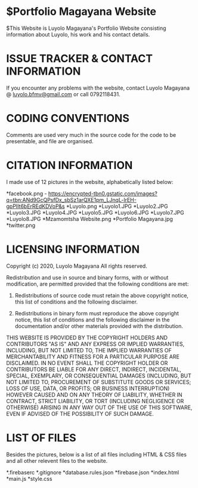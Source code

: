 $Portfolio Magayana Website
===========================

$This Website is Luyolo Magayana's Portfolio Website consisting information about Luyolo, his work and his contact details.

ISSUE TRACKER & CONTACT INFORMATION
===================================

If you encounter any problems with the website, contact Luyolo Magayana @ luyolo.bfmv@gmail.com or call 0792118431.

CODING CONVENTIONS
==================

Comments are used very much in the source code for the code to be presentable, and file are organised.

CITATION INFORMATION
====================

I made use of 12 pictures in the website, alphabetically listed below:

*facebook.png - https://encrypted-tbn0.gstatic.com/images?q=tbn:ANd9GcQPsfDx_sbSz1arQXE1pm_LJnqL-lrEH-gpPIIt6bErREdKDVoP&s
*Luyolo.png
*Luyolo1.JPG
*Luyolo2.JPG
*Luyolo3.JPG
*Luyolo4.JPG
*Luyolo5.JPG
*Luyolo6.JPG
*Luyolo7.JPG
*Luyolo8.JPG
*Mzamomtsha Website.png
*Portfolio Magayana.jpg
*twitter.png

LICENSING INFORMATION
=====================

Copyright (c) 2020, Luyolo Magayana
All rights reserved.

Redistribution and use in source and binary forms, with or without
modification, are permitted provided that the following conditions are met:

1. Redistributions of source code must retain the above copyright notice, this
   list of conditions and the following disclaimer.

2. Redistributions in binary form must reproduce the above copyright notice,
   this list of conditions and the following disclaimer in the documentation
   and/or other materials provided with the distribution.

THIS WEBSITE IS PROVIDED BY THE COPYRIGHT HOLDERS AND CONTRIBUTORS "AS IS"
AND ANY EXPRESS OR IMPLIED WARRANTIES, INCLUDING, BUT NOT LIMITED TO, THE
IMPLIED WARRANTIES OF MERCHANTABILITY AND FITNESS FOR A PARTICULAR PURPOSE ARE
DISCLAIMED. IN NO EVENT SHALL THE COPYRIGHT HOLDER OR CONTRIBUTORS BE LIABLE
FOR ANY DIRECT, INDIRECT, INCIDENTAL, SPECIAL, EXEMPLARY, OR CONSEQUENTIAL
DAMAGES (INCLUDING, BUT NOT LIMITED TO, PROCUREMENT OF SUBSTITUTE GOODS OR
SERVICES; LOSS OF USE, DATA, OR PROFITS; OR BUSINESS INTERRUPTION) HOWEVER
CAUSED AND ON ANY THEORY OF LIABILITY, WHETHER IN CONTRACT, STRICT LIABILITY,
OR TORT (INCLUDING NEGLIGENCE OR OTHERWISE) ARISING IN ANY WAY OUT OF THE USE
OF THIS SOFTWARE, EVEN IF ADVISED OF THE POSSIBILITY OF SUCH DAMAGE.

LIST OF FILES
=============

Besides the pictures, below is a list of all files including HTML & CSS files and all other relevent files to the website.

*.firebaserc
*.gitignore
*database.rules.json
*firebase.json
*index.html
*main.js
*style.css
 

